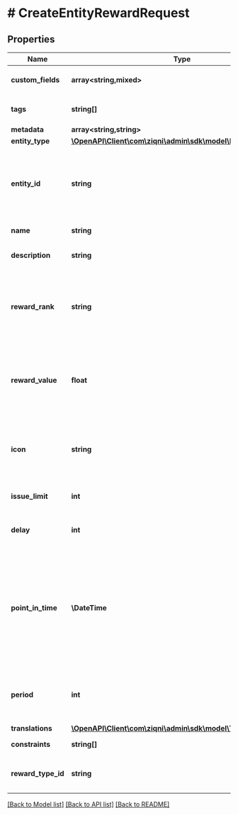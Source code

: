 # # CreateEntityRewardRequest

## Properties

Name | Type | Description | Notes
------------ | ------------- | ------------- | -------------
**custom_fields** | **array<string,mixed>** | A list of custom field entries | [optional]
**tags** | **string[]** | A list of id&#39;s used to tag models | [optional]
**metadata** | **array<string,string>** |  | [optional]
**entity_type** | [**\OpenAPI\Client\com\ziqni\admin\sdk\model\RewardEntityType**](RewardEntityType.md) |  |
**entity_id** | **string** | A unique identifier of an achievement or contest. Dependant on entityType |
**name** | **string** | The name of a reward |
**description** | **string** | The description of a Reward | [optional]
**reward_rank** | **string** | If used in the context of contest this will associate with the rank of the leaderboard |
**reward_value** | **float** | Numerical value of the reward that will be issued based on the reward type |
**icon** | **string** | An Icon id that has been pre uploaded to the system to display for reward | [optional]
**issue_limit** | **int** | how many of thsese rewards are | [optional]
**delay** | **int** | Delay of issuing a reward in minutes | [optional]
**point_in_time** | **\DateTime** | ISO8601 timestamp for when a Reward is available until a specific point in time. All records are stored in UTC time zone | [optional]
**period** | **int** | Reward available for a period of time from issuing in minutes | [optional]
**translations** | [**\OpenAPI\Client\com\ziqni\admin\sdk\model\Translation[]**](Translation.md) |  | [optional]
**constraints** | **string[]** | Additional constraints |
**reward_type_id** | **string** | A unique id of the Reward Type |

[[Back to Model list]](../../README.md#models) [[Back to API list]](../../README.md#endpoints) [[Back to README]](../../README.md)
